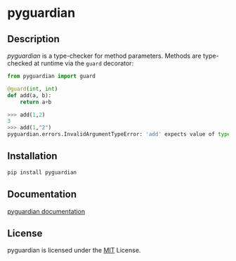 # pyguardian

## Description
*pyguardian* is a type-checker for method parameters. Methods are type-checked at runtime via the `guard` decorator:
```python
from pyguardian import guard

@guard(int, int)
def add(a, b):
    return a+b

>>> add(1,2)
3
>>> add(1,"2")
pyguardian.errors.InvalidArgumentTypeError: 'add' expects value of type 'int' for parameter 'b' but got 'str'
```

## Installation
```bash
pip install pyguardian
```

## Documentation
[pyguardian documentation](https://github.com/greysonDEV/pyguardian/blob/master/DOCUMENTATION.md)

## License
pyguardian is licensed under the [MIT](https://github.com/greysonDEV/pyguardian/blob/master/LICENSE) License.
